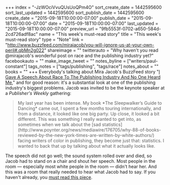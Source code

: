 +++
index = "-JzWOciVvuQUsUoQPm4O"
sort_create_date = 1442595600
sort_last_updated = 1442595600
sort_publish_date = 1442595600
create_date = "2015-09-18T10:00:00-07:00"
publish_date = "2015-09-18T10:00:00-07:00"
date = "2015-09-18T10:00:00-07:00"
last_updated = "2015-09-18T10:00:00-07:00"
preview_url = "9fb5553f-0702-a650-584d-2cd726adf8ac"
name = "This week's must-read story"
title = "This week's must-read story"
type = "Note"
link = "http://www.buzzfeed.com/mirajacob/you-will-ignore-us-at-your-own-peril#.qbMn2g022"
shareimage = ""
twitterauto = "Why haven't you read @mirajacob's wonderful post on race and the publishing industry yet?"
facebookauto = ""
make_image_tweet = ""
notes_byline = ["writers/paul-constant"]
tags_notes = ["tags/publishing", "tags/race"]
notes_about = ""
books = ""
+++
Everybody's talking about Mira Jacob's BuzzFeed story "[I Gave A Speech About Race To The Publishing Industry And No One Heard Me](http://www.buzzfeed.com/mirajacob/you-will-ignore-us-at-your-own-peril#.qbMn2g022)," and for good reason: it's a substantial look at one of the publishing industry's biggest problems. Jacob was invited to be the keynote speaker at a *Publisher's Weekly* gathering:

<blockquote>My last year has been intense. My book *The Sleepwalker’s Guide to Dancing* came out, I spent a few months touring internationally, and from a distance, it looked like one big party. Up close, it looked a bit different. This was something I really wanted to get into, as sometimes when we talk about the [sad statistics](http://www.poynter.org/news/mediawire/176705/why-88-of-books-reviewed-by-the-new-york-times-are-written-by-white-authors/) facing writers of color in publishing, they become just that: statistics. I wanted to back that up by talking about what it actually looks like.</blockquote>

The speech did not go well; the sound system rolled over and died, so Jacob had to stand on a chair and shout her speech. Most people in the room — especially most white people in the room — didn't hear her. And this was a room that really needed to hear what Jacob had to say. If you haven't already, you [must read this piece](http://www.buzzfeed.com/mirajacob/you-will-ignore-us-at-your-own-peril#.qbMn2g022).